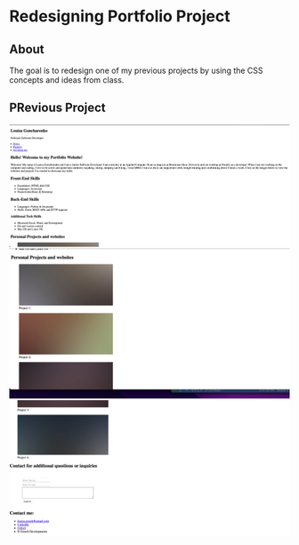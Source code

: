 # Redesigning Portfolio Project

## About
The goal is to redesign one of my previous projects by using the CSS concepts and ideas from class.


## PRevious Project
<img src="images/image1.png">
<img src="images/image2.png">
<img src="images/image3.png">